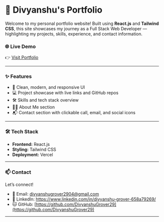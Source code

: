 # 💼 Divyanshu's Portfolio

Welcome to my personal portfolio website! Built using **React.js** and **Tailwind CSS**, this site showcases my journey as a Full Stack Web Developer — highlighting my projects, skills, experience, and contact information.

### 🌐 Live Demo

👉 [Visit Portfolio](https://divyanshu-grover-portfolio.vercel.app/)

---

### ✨ Features

- 🎯 Clean, modern, and responsive UI
- 💻 Project showcase with live links and GitHub repos
- 🛠️ Skills and tech stack overview
- 🧑‍💼 About Me section
- 📬 Contact section with clickable call, email, and social icons

---

### 🛠️ Tech Stack

- **Frontend:** React.js
- **Styling:** Tailwind CSS
- **Deployment:** Vercel

---

### 📫 Contact

Let’s connect!

- 📧 Email: divyanshugrover2904@gmail.com
- 💼 LinkedIn: https://www.linkedin.com/in/divyanshu-grover-658a79269/
- 🐱 GitHub: [https://github.com/DivyanshuGrover29](https://github.com/DivyanshuGrover29)

---

